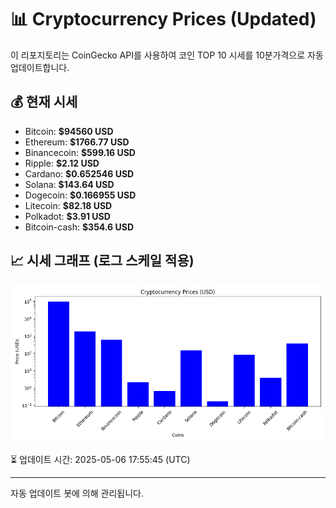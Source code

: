 
# 📊 Cryptocurrency Prices (Updated)

이 리포지토리는 CoinGecko API를 사용하여 코인 TOP 10 시세를 10분가격으로 자동 업데이트합니다.

## 💰 현재 시세
- Bitcoin: **$94560 USD**
- Ethereum: **$1766.77 USD**
- Binancecoin: **$599.16 USD**
- Ripple: **$2.12 USD**
- Cardano: **$0.652546 USD**
- Solana: **$143.64 USD**
- Dogecoin: **$0.166955 USD**
- Litecoin: **$82.18 USD**
- Polkadot: **$3.91 USD**
- Bitcoin-cash: **$354.6 USD**

## 📈 시세 그래프 (로그 스케일 적용)
![Crypto Prices](crypto_prices.png)

⏳ 업데이트 시간: 2025-05-06 17:55:45 (UTC)

---
자동 업데이트 봇에 의해 관리됩니다.
